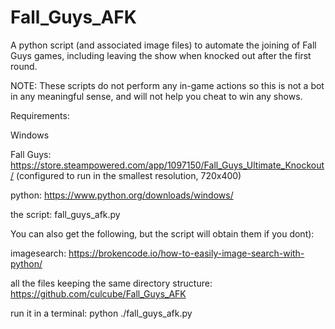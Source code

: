 # Fall_Guys_AFK

A python script (and associated image files) to automate the joining of Fall Guys games, including leaving the show when knocked out after the first round.

NOTE: These scripts do not perform any in-game actions so this is not a bot in any meaningful sense, and will not help you cheat to win any shows.

Requirements:

Windows

Fall Guys:    https://store.steampowered.com/app/1097150/Fall_Guys_Ultimate_Knockout/
(configured to run in the smallest resolution, 720x400)

python:       https://www.python.org/downloads/windows/

the script: fall_guys_afk.py

You can also get the following, but the script will obtain them if you dont):

imagesearch:  https://brokencode.io/how-to-easily-image-search-with-python/

all the files keeping the same directory structure:  https://github.com/culcube/Fall_Guys_AFK

run it in a terminal:
  python ./fall_guys_afk.py
